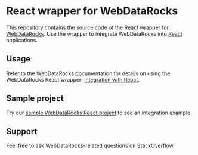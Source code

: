 # React wrapper for WebDataRocks

This repository contains the source code of the React wrapper for [WebDataRocks](https://www.webdatarocks.com/). Use the wrapper to integrate WebDataRocks into [React](https://react.dev/) applications.

## Usage

Refer to the WebDataRocks documentation for details on using the WebDataRocks React wrapper: [Integration with React](https://www.webdatarocks.com/doc/integration-with-react/).

## Sample project

Try our [sample WebDataRocks React project](https://github.com/WebDataRocks/pivot-react) to see an integration example.

## Support

Feel free to ask WebDataRocks-related questions on [StackOverflow](https://stackoverflow.com/questions/tagged/webdatarocks).
